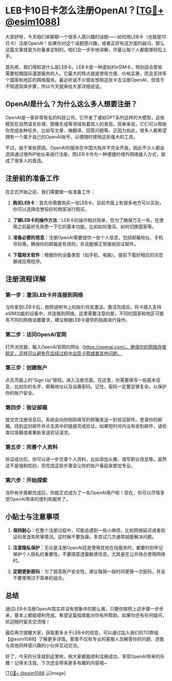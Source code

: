 # LEB卡10日卡怎么注册OpenAI？[[TG💪+ @esim1088](https://t.me/s/esim1088)]

大家好呀，今天咱们来聊聊一个很多人感兴趣的话题——如何用LEB卡（也就是10日卡）注册OpenAI！如果你对这个话题感兴趣，或者正好有这方面的疑问，那么这篇文章就是为你量身定制的。咱们会一步步地讲解，尽量让每个人都能够轻松上手。

首先呢，我们得知道什么是LEB卡。LEB卡是一种虚拟的eSIM卡，特别适合那些需要短期国际漫游服务的人。它最大的特点就是使用方便、价格实惠，而且支持多个国家和地区的网络服务。最近听说不少朋友想用这张卡去注册OpenAI，但苦于不知道具体步骤，所以今天就来给大家详细说说。

## OpenAI是什么？为什么这么多人想要注册？

OpenAI是一家非常有名的科技公司，它开发了诸如GPT系列这样的大模型，这些模型在自然语言处理、图像生成等领域有着惊人的表现。简单来说，它们可以帮助你完成各种任务，比如写文章、做翻译、回答问题等。正因为如此，很多人都希望拥有一个属于自己的OpenAI账号，以便随时使用这些强大的工具。

不过，由于某些原因，OpenAI的服务在中国大陆并不完全开放，因此不少人都会选择通过境外IP地址来进行注册。而LEB卡作为一种便捷的境外网络接入方式，就成了很多人的首选。

## 注册前的准备工作

在正式开始之前，我们需要做一些准备工作：

1. **购买LEB卡**：首先你需要购买一张LEB卡。目前市面上有很多地方可以买到，你可以选择信誉较好的商家进行购买。
   
2. **了解LEB卡的操作方法**：LEB卡的操作相对简单，但为了确保万无一失，在使用之前最好先熟悉一下它的基本功能，比如如何激活、如何切换国家等。

3. **准备必要的信息**：注册OpenAI需要提供一些个人信息，包括邮箱地址、手机号码等。确保你的邮箱是有效的，并且能够正常接收验证邮件。

4. **下载相关软件**：根据你的设备类型（如手机、电脑），提前下载好相应的浏览器或应用程序。

## 注册流程详解

### 第一步：激活LEB卡并连接到网络

当你拿到LEB卡后，按照说明书上的指引将其激活。激活完成后，将卡插入支持eSIM功能的设备中，并连接到网络。这里需要注意的是，不同的国家和地区可能有不同的网络设置要求，建议根据LEB卡提供的指南进行操作。

### 第二步：访问OpenAI官网

打开浏览器，输入OpenAI官网的网址（https://openai.com）。确保你的网络连接稳定，这样可以避免在后续过程中出现卡顿或者其他问题。

### 第三步：创建账户

点击页面上的“Sign Up”按钮，进入注册页面。在这里，你需要填写一些基本信息，比如你的名字、邮箱地址以及设置密码。记住，密码一定要足够复杂，以保护你的账户安全。

### 第四步：验证邮箱

提交完注册信息后，系统会向你刚刚填写的邮箱发送一封验证邮件。登录你的邮箱，找到这封邮件并点击其中的链接完成验证。如果短时间内没有收到邮件，请检查垃圾箱或者重新发送验证请求。

### 第五步：完善个人资料

验证成功后，你可以进一步完善个人资料，比如添加头像、填写职业信息等。虽然这不是强制性的，但完成这些步骤会让你的账户看起来更加专业。

### 第六步：开始探索

当所有步骤都完成后，你就正式成为了一名OpenAI用户啦！现在，你可以尽情享受OpenAI带来的便利和服务了。

## 小贴士与注意事项

1. **保持耐心**：在整个注册过程中，可能会遇到一些小麻烦，比如网络延迟或者验证码发送失败等情况。这时候不要急躁，多尝试几次通常就能解决问题。

2. **注意隐私保护**：无论是注册OpenAI还是使用其他在线服务时，都要时刻牢记保护个人隐私的重要性。不要随意透露敏感信息，尤其是在公共场合使用网络时。

3. **定期更新密码**：为了提高账户安全性，建议每隔一段时间更换一次密码，并且不要使用过于简单的组合。

## 总结

通过LEB卡注册OpenAI其实并没有想象中的那么难，只要你按照上述步骤一步步来，基本上都能顺利完成。希望这篇指南能对你有所帮助，如果你还有任何疑问，欢迎随时留言交流哦！

最后再次提醒大家，获取更多关于LEB卡的信息，可以通过加入我们的TG群组【@esim1088】了解更多详情。那里不仅有专业的客服人员解答你的问题，还能与其他同样感兴趣的小伙伴互动交流。

好了，今天的分享就到这里啦，祝大家都能顺利注册成功，享受OpenAI带来的乐趣！记得关注我，下次还会带来更多有趣的内容哦~

[[TG💪+ @esim1088](https://t.me/s/esim1088) ![Image](https://i.postimg.cc/4NQfJmqS/Snipaste-2025-05-13-00-14-12.png)]